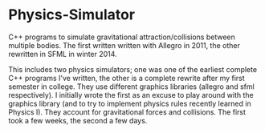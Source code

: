 # Physics-Simulator
C++ programs to simulate gravitational attraction/collisions between multiple bodies. The first written written with Allegro in 2011, the other rewritten in SFML in winter 2014.


This includes two physics simulators; one was one of the earliest complete C++ programs I've written, the other is a complete rewrite after my first semester in college. They use different graphics libraries (allegro and sfml respectively). I initially wrote the first as an excuse to play around with the graphics library (and to try to implement physics rules recently learned in Physics I). They account for gravitational forces and collisions. The first took a few weeks, the second a few days.
